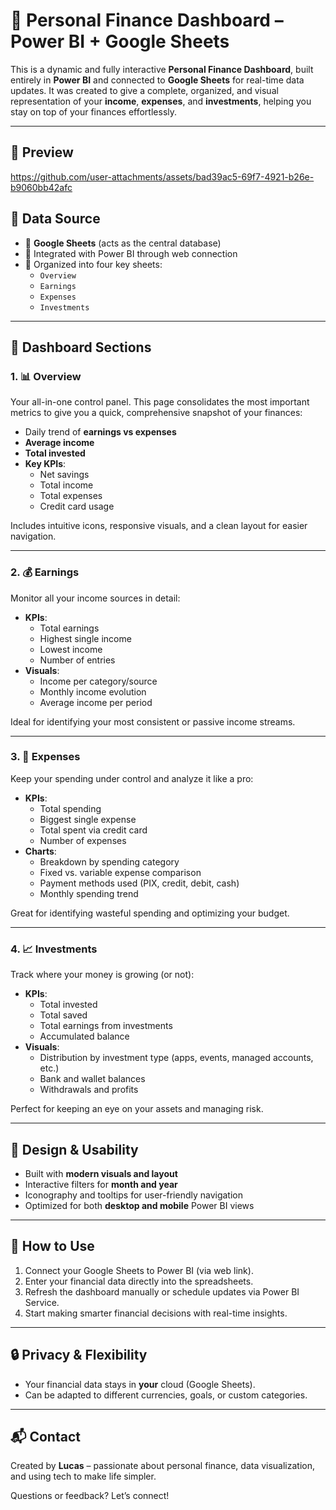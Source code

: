 # 💼 Personal Finance Dashboard – Power BI + Google Sheets

This is a dynamic and fully interactive **Personal Finance Dashboard**, built entirely in **Power BI** and connected to **Google Sheets** for real-time data updates. It was created to give a complete, organized, and visual representation of your **income**, **expenses**, and **investments**, helping you stay on top of your finances effortlessly.

---
## 📸 Preview



https://github.com/user-attachments/assets/bad39ac5-69f7-4921-b26e-b9060bb42afc



## 🔗 Data Source

- 📄 **Google Sheets** (acts as the central database)
- 🔁 Integrated with Power BI through web connection
- 🧩 Organized into four key sheets:
  - `Overview`
  - `Earnings`
  - `Expenses`
  - `Investments`

---

## 📂 Dashboard Sections

### 1. 📊 Overview

Your all-in-one control panel. This page consolidates the most important metrics to give you a quick, comprehensive snapshot of your finances:

- Daily trend of **earnings vs expenses**
- **Average income**
- **Total invested**
- **Key KPIs**:
  - Net savings
  - Total income
  - Total expenses
  - Credit card usage

Includes intuitive icons, responsive visuals, and a clean layout for easier navigation.

---

### 2. 💰 Earnings

Monitor all your income sources in detail:

- **KPIs**:
  - Total earnings
  - Highest single income
  - Lowest income
  - Number of entries
- **Visuals**:
  - Income per category/source
  - Monthly income evolution
  - Average income per period

Ideal for identifying your most consistent or passive income streams.

---

### 3. 💸 Expenses

Keep your spending under control and analyze it like a pro:

- **KPIs**:
  - Total spending
  - Biggest single expense
  - Total spent via credit card
  - Number of expenses
- **Charts**:
  - Breakdown by spending category
  - Fixed vs. variable expense comparison
  - Payment methods used (PIX, credit, debit, cash)
  - Monthly spending trend

Great for identifying wasteful spending and optimizing your budget.

---

### 4. 📈 Investments

Track where your money is growing (or not):

- **KPIs**:
  - Total invested
  - Total saved
  - Total earnings from investments
  - Accumulated balance
- **Visuals**:
  - Distribution by investment type (apps, events, managed accounts, etc.)
  - Bank and wallet balances
  - Withdrawals and profits


Perfect for keeping an eye on your assets and managing risk.

---

## 🎨 Design & Usability

- Built with **modern visuals and layout**
- Interactive filters for **month and year**
- Iconography and tooltips for user-friendly navigation
- Optimized for both **desktop and mobile** Power BI views

---

## 🚀 How to Use

1. Connect your Google Sheets to Power BI (via web link).
2. Enter your financial data directly into the spreadsheets.
3. Refresh the dashboard manually or schedule updates via Power BI Service.
4. Start making smarter financial decisions with real-time insights.

---

## 🔒 Privacy & Flexibility

- Your financial data stays in **your** cloud (Google Sheets).
- Can be adapted to different currencies, goals, or custom categories.

---

## 📬 Contact

Created by **Lucas** – passionate about personal finance, data visualization, and using tech to make life simpler.

Questions or feedback? Let’s connect!
